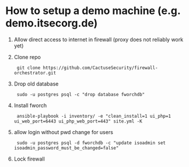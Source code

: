 # How to setup a demo machine (e.g. demo.itsecorg.de)

1. Allow direct access to internet in firewall (proxy does not reliably work yet)

2. Clone repo

        git clone https://github.com/CactuseSecurity/firewall-orchestrator.git

3. Drop old database

        sudo -u postgres psql -c "drop database fworchdb"

4. Install fworch

        ansible-playbook -i inventory/ -e "clean_install=1 ui_php=1 ui_web_port=6443 ui_php_web_port=443" site.yml -K

5. allow login without pwd change for users

        sudo -u postgres psql -d fworchdb -c "update isoadmin set isoadmin_password_must_be_changed=false"

6. Lock firewall
